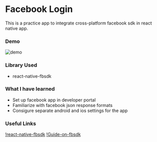 # Facebook Login

This is a practice app to integrate cross-platform facebook sdk in react native app.

### Demo
![demo](https://github.com/shawnpanda/2016-Summer-Of-React-Native/blob/master/Project%2005%20-%20Fb%20Login/demo.gif)

### Library Used
* react-native-fbsdk

### What I have learned

* Set up facebook app in developer portal
* Familiarize with facebook json response formats
* Consigure separate android and ios settings for the app


### Useful Links
[!react-native-fbsdk](https://github.com/facebook/react-native-fbsdk)
[!Guide-on-fbsdk](https://medium.freecodecamp.com/installing-the-facebook-sdk-into-a-react-native-android-and-ios-app-69439bd97a99#.eus9bvo9c)
